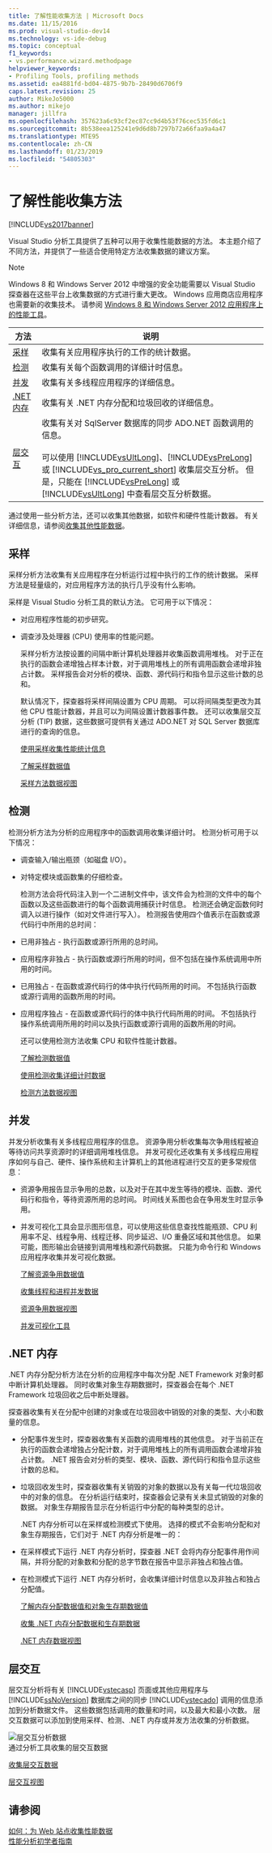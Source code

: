 ```yaml
---
title: 了解性能收集方法 | Microsoft Docs
ms.date: 11/15/2016
ms.prod: visual-studio-dev14
ms.technology: vs-ide-debug
ms.topic: conceptual
f1_keywords:
- vs.performance.wizard.methodpage
helpviewer_keywords:
- Profiling Tools, profiling methods
ms.assetid: ea4881fd-bd04-4875-9b7b-28490d6706f9
caps.latest.revision: 25
author: MikeJo5000
ms.author: mikejo
manager: jillfra
ms.openlocfilehash: 357623a6c93cf2ec87cc9d4b53f76cec535fd6c1
ms.sourcegitcommit: 8b538eea125241e9d6d8b7297b72a66faa9a4a47
ms.translationtype: MTE95
ms.contentlocale: zh-CN
ms.lasthandoff: 01/23/2019
ms.locfileid: "54805303"
---
```

# <a name="understanding-performance-collection-methods"></a>了解性能收集方法
[!INCLUDE[vs2017banner](../includes/vs2017banner.md)]

Visual Studio 分析工具提供了五种可以用于收集性能数据的方法。 本主题介绍了不同方法，并提供了一些适合使用特定方法收集数据的建议方案。  
  
> [!NOTE]
>  Windows 8 和 Windows Server 2012 中增强的安全功能需要以 Visual Studio 探查器在这些平台上收集数据的方式进行重大更改。 Windows 应用商店应用程序也需要新的收集技术。 请参阅 [Windows 8 和 Windows Server 2012 应用程序上的性能工具](../profiling/performance-tools-on-windows-8-and-windows-server-2012-applications.md)。  
  
|方法|说明​​|  
|------------|-----------------|  
|[采样](#sampling)|收集有关应用程序执行的工作的统计数据。|  
|[检测](#instrumentation)|收集有关每个函数调用的详细计时信息。|  
|[并发](#concurrency)|收集有关多线程应用程序的详细信息。|  
|[.NET 内存](#net_memory)|收集有关 .NET 内存分配和垃圾回收的详细信息。|  
|[层交互](#tier_interaction)|收集有关对 SqlServer 数据库的同步 ADO.NET 函数调用的信息。<br /><br /> 可以使用 [!INCLUDE[vsUltLong](../includes/vsultlong-md.md)]、[!INCLUDE[vsPreLong](../includes/vsprelong-md.md)] 或 [!INCLUDE[vs_pro_current_short](../includes/vs-pro-current-short-md.md)] 收集层交互分析。 但是，只能在 [!INCLUDE[vsPreLong](../includes/vsprelong-md.md)] 或 [!INCLUDE[vsUltLong](../includes/vsultlong-md.md)] 中查看层交互分析数据。|  
  
 通过使用一些分析方法，还可以收集其他数据，如软件和硬件性能计数器。 有关详细信息，请参阅[收集其他性能数据](../profiling/collecting-additional-performance-data.md)。  
  
##  <a name="sampling"></a> 采样  
 采样分析方法收集有关应用程序在分析运行过程中执行的工作的统计数据。 采样方法是轻量级的，对应用程序方法的执行几乎没有什么影响。  
  
 采样是 Visual Studio 分析工具的默认方法。 它可用于以下情况：  
  
- 对应用程序性能的初步研究。  
  
- 调查涉及处理器 (CPU) 使用率的性能问题。  
  
  采样分析方法按设置的间隔中断计算机处理器并收集函数调用堆栈。 对于正在执行的函数会递增独占样本计数，对于调用堆栈上的所有调用函数会递增非独占计数。 采样报告会对分析的模块、函数、源代码行和指令显示这些计数的总和。  
  
  默认情况下，探查器将采样间隔设置为 CPU 周期。 可以将间隔类型更改为其他 CPU 性能计数器，并且可以为间隔设置计数器事件数。 还可以收集层交互分析 (TIP) 数据，这些数据可提供有关通过 ADO.NET 对 SQL Server 数据库进行的查询的信息。  
  
  [使用采样收集性能统计信息](../profiling/collecting-performance-statistics-by-using-sampling.md)  
  
  [了解采样数据值](../profiling/understanding-sampling-data-values.md)  
  
  [采样方法数据视图](../profiling/profiler-sampling-method-data-views.md)  
  
##  <a name="instrumentation"></a> 检测  
 检测分析方法为分析的应用程序中的函数调用收集详细计时。 检测分析可用于以下情况：  
  
- 调查输入/输出瓶颈（如磁盘 I/O）。  
  
- 对特定模块或函数集的仔细检查。  
  
  检测方法会将代码注入到一个二进制文件中，该文件会为检测的文件中的每个函数以及这些函数进行的每个函数调用捕获计时信息。 检测还会确定函数何时调入以进行操作（如对文件进行写入）。 检测报告使用四个值表示在函数或源代码行中所用的总时间：  
  
- 已用非独占 - 执行函数或源行所用的总时间。  
  
- 应用程序非独占 - 执行函数或源行所用的时间，但不包括在操作系统调用中所用的时间。  
  
- 已用独占 - 在函数或源代码行的体中执行代码所用的时间。 不包括执行函数或源行调用的函数所用的时间。  
  
- 应用程序独占 - 在函数或源代码行的体中执行代码所用的时间。 不包括执行操作系统调用所用的时间以及执行函数或源行调用的函数所用的时间。  
  
  还可以使用检测方法收集 CPU 和软件性能计数器。  
  
  [了解检测数据值](../profiling/understanding-instrumentation-data-values.md)  
  
  [使用检测收集详细计时数据](../profiling/collecting-detailed-timing-data-by-using-instrumentation.md)  
  
  [检测方法数据视图](../profiling/instrumentation-method-data-views.md)  
  
##  <a name="concurrency"></a> 并发  
 并发分析收集有关多线程应用程序的信息。 资源争用分析收集每次争用线程被迫等待访问共享资源时的详细调用堆栈信息。 并发可视化还收集有关多线程应用程序如何与自己、硬件、操作系统和主计算机上的其他进程进行交互的更多常规信息：  
  
- 资源争用报告显示争用的总数，以及对于在其中发生等待的模块、函数、源代码行和指令，等待资源所用的总时间。 时间线关系图也会在争用发生时显示争用。  
  
- 并发可视化工具会显示图形信息，可以使用这些信息查找性能瓶颈、CPU 利用率不足、线程争用、线程迁移、同步延迟、I/O 重叠区域和其他信息。 如果可能，图形输出会链接到调用堆栈和源代码数据。 只能为命令行和 Windows 应用程序收集并发可视化数据。  
  
  [了解资源争用数据值](../profiling/understanding-resource-contention-data-values.md)  
  
  [收集线程和进程并发数据](../profiling/collecting-thread-and-process-concurrency-data.md)  
  
  [资源争用数据视图](../profiling/resource-contention-data-views.md)  
  
  [并发可视化工具](../profiling/concurrency-visualizer.md)  
  
##  <a name="net_memory"></a> .NET 内存  
 .NET 内存分配分析方法在分析的应用程序中每次分配 .NET Framework 对象时都中断计算机处理器。 同时收集对象生存期数据时，探查器会在每个 .NET Framework 垃圾回收之后中断处理器。  
  
 探查器收集有关在分配中创建的对象或在垃圾回收中销毁的对象的类型、大小和数量的信息。  
  
- 分配事件发生时，探查器收集有关函数的调用堆栈的其他信息。 对于当前正在执行的函数会递增独占分配计数，对于调用堆栈上的所有调用函数会递增非独占计数。 .NET 报告会对分析的类型、模块、函数、源代码行和指令显示这些计数的总和。  
  
- 垃圾回收发生时，探查器收集有关销毁的对象的数据以及有关每一代垃圾回收中的对象的信息。 在分析运行结束时，探查器会记录有关未显式销毁的对象的数据。 对象生存期报告显示在分析运行中分配的每种类型的总计。  
  
  .NET 内存分析可以在采样或检测模式下使用。 选择的模式不会影响分配和对象生存期报告，它们对于 .NET 内存分析是唯一的：  
  
- 在采样模式下运行 .NET 内存分析时，探查器 .NET 会将内存分配事件用作间隔，并将分配的对象数和分配的总字节数在报告中显示非独占和独占值。  
  
- 在检测模式下运行 .NET 内存分析时，会收集详细计时信息以及非独占和独占分配值。  
  
  [了解内存分配数据值和对象生存期数据值](../profiling/understanding-memory-allocation-and-object-lifetime-data-values.md)  
  
  [收集 .NET 内存分配数据和生存期数据](../profiling/collecting-dotnet-memory-allocation-and-lifetime-data.md)  
  
  [.NET 内存数据视图](../profiling/dotnet-memory-data-views.md)  
  
##  <a name="tier_interaction"></a> 层交互  
 层交互分析将有关 [!INCLUDE[vstecasp](../includes/vstecasp-md.md)] 页面或其他应用程序与 [!INCLUDE[ssNoVersion](../includes/ssnoversion-md.md)] 数据库之间的同步 [!INCLUDE[vstecado](../includes/vstecado-md.md)] 调用的信息添加到分析数据文件。 这些数据包括调用的数量和时间，以及最大和最小次数。 层交互数据可以添加到使用采样、检测、.NET 内存或并发方法收集的分析数据。  
  
 ![层交互分析数据](../profiling/media/tierinteraction-profilingtools.png "TierInteraction_ProfilingTools")  
通过分析工具收集的层交互数据  
  
 [收集层交互数据](../profiling/collecting-tier-interaction-data.md)  
  
 [层交互视图](../profiling/tier-interaction-views.md)  
  
## <a name="see-also"></a>请参阅  
 [如何：为 Web 站点收集性能数据](../profiling/how-to-collect-performance-data-for-a-web-site.md)   
 [性能分析初学者指南](../profiling/beginners-guide-to-performance-profiling.md)
